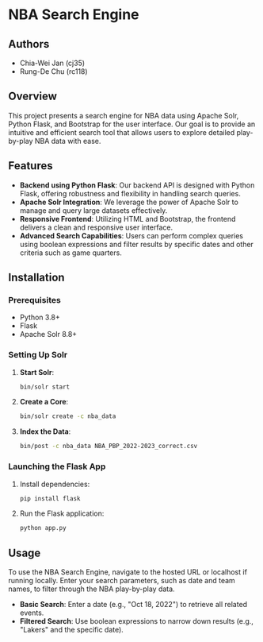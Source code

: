 

# NBA Search Engine

## Authors
- Chia-Wei Jan (cj35)
- Rung-De Chu (rc118)
## Overview

This project presents a search engine for NBA data using Apache Solr, Python Flask, and Bootstrap for the user interface. Our goal is to provide an intuitive and efficient search tool that allows users to explore detailed play-by-play NBA data with ease.

## Features

- **Backend using Python Flask**: Our backend API is designed with Python Flask, offering robustness and flexibility in handling search queries.
- **Apache Solr Integration**: We leverage the power of Apache Solr to manage and query large datasets effectively.
- **Responsive Frontend**: Utilizing HTML and Bootstrap, the frontend delivers a clean and responsive user interface.
- **Advanced Search Capabilities**: Users can perform complex queries using boolean expressions and filter results by specific dates and other criteria such as game quarters.

## Installation

### Prerequisites

- Python 3.8+
- Flask
- Apache Solr 8.8+

### Setting Up Solr

1. **Start Solr**:
   ```bash
   bin/solr start
   ```

2. **Create a Core**:
   ```bash
   bin/solr create -c nba_data
   ```

3. **Index the Data**:
   ```bash
   bin/post -c nba_data NBA_PBP_2022-2023_correct.csv
   ```

### Launching the Flask App

1. Install dependencies:
   ```bash
   pip install flask
   ```

2. Run the Flask application:
   ```bash
   python app.py
   ```

## Usage

To use the NBA Search Engine, navigate to the hosted URL or localhost if running locally. Enter your search parameters, such as date and team names, to filter through the NBA play-by-play data.

- **Basic Search**: Enter a date (e.g., "Oct 18, 2022") to retrieve all related events.
- **Filtered Search**: Use boolean expressions to narrow down results (e.g., "Lakers" and the specific date).

